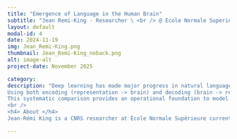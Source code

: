 ```yaml
---
title: "Emergence of Language in the Human Brain"
subtitle: "Jean Remi-King - Researcher \ <br /> @ Ecole Normale Superieure, MetaAI "
layout: default
modal-id: 4
date: 2024-11-19
img: Jean_Remi-King.png
thumbnail: Jean_Remi-King_noback.png
alt: image-alt
project-date: November 2025

category:
description: "Deep learning has made major progress in natural language processing. Beyond these technical performance, these algorithms offer new methods to understand and model how language is processed in the human brain. <br />
Using both encoding (representation -> brain) and decoding (brain -> representations), we show that the comparison between modern speech and language models effectively accounts for brain responses to natural speech as recorded with EEG, MEG, iEEG and fMRI, including in children between 2 and 12 years old. <br />
This systematic comparison provides an operational foundation to model language in the adult and developing brain, and thus offers a new path to understand the neural and computational bases of this human-specific ability. <br />
<br />
<h4> About </h4>
Jean-Rémi King is a CNRS researcher at École Normale Supérieure currently detached to Meta AI, where he leads the Brain & AI team. This team aims to identify the brain and computational bases of human intelligence, with a focus on language. For this, they develop deep learning algorithms to decode and model brain activity recorded with MEG, EEG, electrophysiology and fMRI."

---
```




